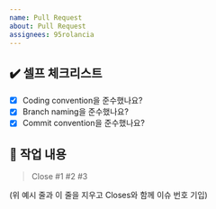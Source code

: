 ```yaml
---
name: Pull Request
about: Pull Request
assignees: 95rolancia
---
```


## :heavy_check_mark: 셀프 체크리스트

- [x] Coding convention을 준수했나요?
- [x] Branch naming을 준수했나요?
- [x] Commit convention을 준수했나요?

## :speech_balloon: 작업 내용

> Close #1 #2 #3

(위 예시 줄과 이 줄을 지우고 Closes와 함께 이슈 번호 기입)
